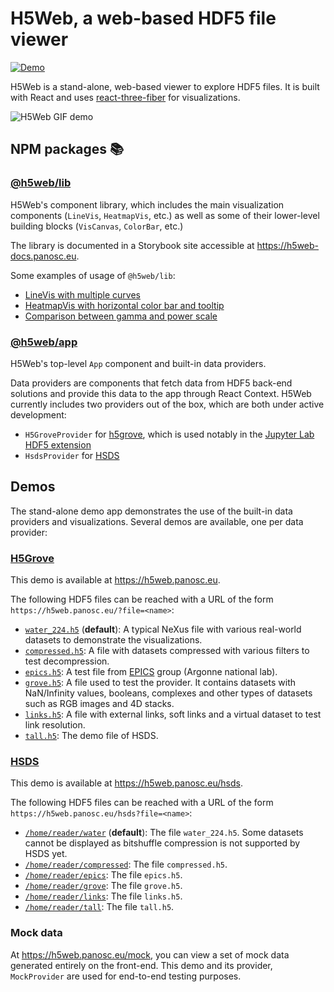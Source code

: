 # H5Web, a web-based HDF5 file viewer

[![Demo](https://img.shields.io/website?down_message=offline&label=demo&up_message=online&url=https%3A%2F%2Fh5web.panosc.eu%2F)](https://h5web.panosc.eu/)

H5Web is a stand-alone, web-based viewer to explore HDF5 files. It is built with
React and uses
[react-three-fiber](https://github.com/react-spring/react-three-fiber) for
visualizations.

![H5Web GIF demo](https://user-images.githubusercontent.com/2936402/107791492-4c512980-6d54-11eb-8ba4-4a1433bdfeea.gif)

## NPM packages 📚

### [@h5web/lib](https://www.npmjs.com/package/@h5web/lib)

H5Web's component library, which includes the main visualization components
(`LineVis`, `HeatmapVis`, etc.) as well as some of their lower-level building
blocks (`VisCanvas`, `ColorBar`, etc.)

The library is documented in a Storybook site accessible at
https://h5web-docs.panosc.eu.

Some examples of usage of `@h5web/lib`:

- [LineVis with multiple curves](https://codesandbox.io/s/h5weblib-demo-multiple-curves-kwkli)
- [HeatmapVis with horizontal color bar and tooltip](https://codesandbox.io/s/h5weblib-demo-heatmap-with-tooltip-ti5cy)
- [Comparison between gamma and power scale](https://codesandbox.io/s/gamma-vs-power-scale-lzmvr)

### [@h5web/app](https://www.npmjs.com/package/@h5web/app)

H5Web's top-level `App` component and built-in data providers.

Data providers are components that fetch data from HDF5 back-end solutions and
provide this data to the app through React Context. H5Web currently includes two
providers out of the box, which are both under active development:

- `H5GroveProvider` for [h5grove](https://github.com/silx-kit/h5grove), which is
  used notably in the
  [Jupyter Lab HDF5 extension](https://github.com/jupyterlab/jupyterlab-hdf5)
- `HsdsProvider` for [HSDS](https://github.com/HDFGroup/hsds)

## Demos

The stand-alone demo app demonstrates the use of the built-in data providers and
visualizations. Several demos are available, one per data provider:

### [H5Grove](https://github.com/silx-kit/h5grove)

This demo is available at https://h5web.panosc.eu.

The following HDF5 files can be reached with a URL of the form
`https://h5web.panosc.eu/?file=<name>`:

- [`water_224.h5`](https://h5web.panosc.eu/) (**default**): A typical NeXus file
  with various real-world datasets to demonstrate the visualizations.
- [`compressed.h5`](https://h5web.panosc.eu/?file=compressed.h5): A file with
  datasets compressed with various filters to test decompression.
- [`epics.h5`](https://h5web.panosc.eu/?file=epics.h5): A test file from
  [EPICS](https://epics.anl.gov/) group (Argonne national lab).
- [`grove.h5`](https://h5web.panosc.eu/?file=grove.h5): A file used to test the
  provider. It contains datasets with NaN/Infinity values, booleans, complexes
  and other types of datasets such as RGB images and 4D stacks.
- [`links.h5`](https://h5web.panosc.eu/?file=links.h5): A file with external
  links, soft links and a virtual dataset to test link resolution.
- [`tall.h5`](https://h5web.panosc.eu/?file=tall.h5): The demo file of HSDS.

### [HSDS](https://github.com/HDFGroup/hsds)

This demo is available at https://h5web.panosc.eu/hsds.

The following HDF5 files can be reached with a URL of the form
`https://h5web.panosc.eu/hsds?file=<name>`:

- [`/home/reader/water`](https://h5web.panosc.eu/hsds) (**default**): The file
  `water_224.h5`. Some datasets cannot be displayed as bitshuffle compression is
  not supported by HSDS yet.
- [`/home/reader/compressed`](https://h5web.panosc.eu/hsds?file=/home/reader/compressed):
  The file `compressed.h5`.
- [`/home/reader/epics`](https://h5web.panosc.eu/hsds?file=/home/reader/epics):
  The file `epics.h5`.
- [`/home/reader/grove`](https://h5web.panosc.eu/hsds?file=/home/reader/grove):
  The file `grove.h5`.
- [`/home/reader/links`](https://h5web.panosc.eu/hsds?file=/home/reader/links):
  The file `links.h5`.
- [`/home/reader/tall`](https://h5web.panosc.eu/hsds?file=/home/reader/tall):
  The file `tall.h5`.

### Mock data

At https://h5web.panosc.eu/mock, you can view a set of mock data generated
entirely on the front-end. This demo and its provider, `MockProvider` are used
for end-to-end testing purposes.
